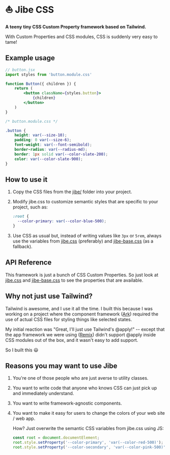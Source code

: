 # ⛵ Jibe CSS

**A teeny tiny CSS Custom Property framework based on Tailwind.**

With Custom Properties and CSS modules, CSS is suddenly very easy
to tame!


## Example usage

```jsx
// button.jsx
import styles from 'button.module.css'

function Button({ children }) {
    return (
        <button className={styles.button}>
            {children}
        </button>
    )
}
```

```css
/* button.module.css */

.button {
    height: var(--size-10);
    padding: 0 var(--size-6);
    font-weight: var(--font-semibold);
    border-radius: var(--radius-md);
    border: 1px solid var(--color-slate-200);
    color: var(--color-slate-900);
}
```


## How to use it

1. Copy the CSS files from the [jibe/](https://github.com/tvst/jibe-css/tree/main/jibe)
   folder into your project.
1. Modify jibe.css to customize semantic styles that are specific to your project,
   such as:

   ```css
   :root {
     --color-primary: var(--color-blue-500);
   }
   ```

3. Use CSS as usual but, instead of writing values like `3px` or `5rem`,
   always use the variables from
   [jibe.css](https://github.com/tvst/jibe-css/blob/main/jibe/jibe.css)
   (preferably) and
   [jibe-base.css](https://github.com/tvst/jibe-css/blob/main/jibe/jibe-base.css)
   (as a fallback).


## API Reference

This framework is just a bunch of CSS Custom Properties. So just look at
[jibe.css](https://github.com/tvst/jibe-css/blob/main/jibe/jibe.css) and
[jibe-base.css](https://github.com/tvst/jibe-css/blob/main/jibe/jibe-base.css)
to see the properties that are available.


## Why not just use Tailwind?

Tailwind is awesome, and I use it all the time. I built this because
I was working on a project where the component framework
([Ark](https://github.com/chakra-ui/ark)) required the use of actual
CSS files for styling things like selected states.

My initial reaction was "Great, I'll just use Tailwind's @apply!" --
except that the app framework we were using
([Remix](https://remix.run/)) didn't support @apply inside CSS modules
out of the box, and it wasn't easy to add support.

So I built this 😃


## Reasons you may want to use Jibe

1. You're one of those people who are just averse to utility classes.
1. You want to write code that anyone who knows CSS can just pick
   up and immediately understand.
1. You want to write framework-agnostic components.
1. You want to make it easy for users to change the colors of
   your web site / web app.

   How? Just overwrite the semantic CSS variables from jibe.css using JS:

   ```js
   const root = document.documentElement;
   root.style.setProperty('--color-primary', 'var(--color-red-500)');
   root.style.setProperty('--color-secondary', 'var(--color-pink-500)');
   ```
